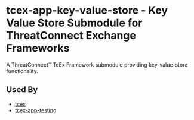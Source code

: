 # tcex-app-key-value-store - Key Value Store Submodule for ThreatConnect Exchange Frameworks

A ThreatConnect&trade; TcEx Framework submodule providing key-value-store functionality.

## Used By

- [tcex](https://github.com/ThreatConnect-Inc/tcex)
- [tcex-app-testing](https://github.com/ThreatConnect-Inc/tcex-app-testing)

